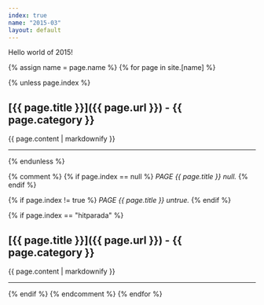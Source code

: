 ```yaml
---
index: true
name: "2015-03"
layout: default
---
```


Hello world of 2015!


{% assign name = page.name %}
{% for page in site.[name] %}

{% unless page.index %} 
## [{{ page.title }}]({{ page.url }}) - {{ page.category }}
  {{ page.content | markdownify }}
***
{% endunless %}

{% comment %}
{% if page.index == null %} 
  *PAGE {{ page.title }} null.*
{% endif %}

{% if page.index != true %} 
  *PAGE {{ page.title }} untrue.*
{% endif %}

{% if page.index == "hitparada" %}
  ## [{{ page.title }}]({{ page.url }}) - {{ page.category }}
  {{ page.content | markdownify }}
  ***
  {% endif %}
{% endcomment %}
  {% endfor %}
